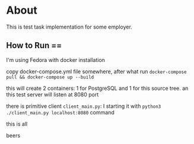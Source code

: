 # About

This is test task implementation for some employer.

## How to Run ==

I'm using Fedora with docker installation

copy docker-compose.yml file somewhere,
after what run `docker-compose pull && docker-compose up --build`

this will create 2 containers: 1 for PostgreSQL and 1 for this
source tree. an this test server will listen at 8080 port

there is primitive client `client_main.py`: I starting it with `python3 ./client_main.py localhost:8080` command

this is all

beers

